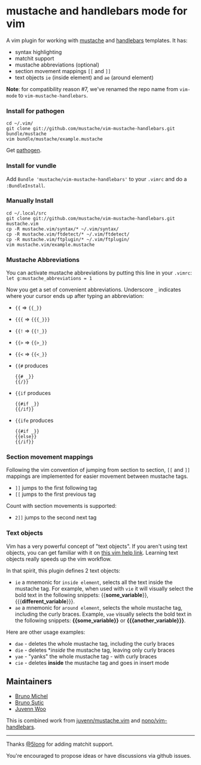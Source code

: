 mustache and handlebars mode for vim
====================================

A vim plugin for working with [mustache][mustache] and
[handlebars][handlebars] templates. It has:

 - syntax highlighting
 - matchit support
 - mustache abbreviations (optional)
 - section movement mappings `[[` and `]]`
 - text objects `ie` (inside element) and `ae` (around element)

**Note**: for compatibility reason #7, we've renamed the repo name from
`vim-mode` to `vim-mustache-handlebars`.

### Install for pathogen

    cd ~/.vim/
    git clone git://github.com/mustache/vim-mustache-handlebars.git bundle/mustache
    vim bundle/mustache/example.mustache

Get [pathogen][pathogen].

### Install for vundle

Add `Bundle 'mustache/vim-mustache-handlebars'` to your `.vimrc` and do a `:BundleInstall`.

### Manually Install

    cd ~/.local/src
    git clone git://github.com/mustache/vim-mustache-handlebars.git mustache.vim
    cp -R mustache.vim/syntax/* ~/.vim/syntax/
    cp -R mustache.vim/ftdetect/* ~/.vim/ftdetect/
    cp -R mustache.vim/ftplugin/* ~/.vim/ftplugin/
    vim mustache.vim/example.mustache

### Mustache Abbreviations

You can activate mustache abbreviations by putting this line in your `.vimrc`:
`let g:mustache_abbreviations = 1`

Now you get a set of convenient abbreviations. Underscore `_` indicates where
your cursor ends up after typing an abbreviation:
 - `{{` => `{{_}}`
 - `{{{` => `{{{_}}}`
 - `{{!` => `{{!_}}`
 - `{{>` => `{{>_}}`
 - `{{<` => `{{<_}}`
 - `{{#` produces

   ```
   {{# _}}
   {{/}}
   ```
 - `{{if` produces

   ```
   {{#if _}}
   {{/if}}
   ```
 - `{{ife` produces

   ```
   {{#if _}}
   {{else}}
   {{/if}}
   ```

### Section movement mappings

Following the vim convention of jumping from section to section, `[[` and `]]`
mappings are implemented for easier movement between mustache tags.

 - `]]` jumps to the first following tag
 - `[[` jumps to the first previous tag

Count with section movements is supported:

 - `2]]` jumps to the second next tag

### Text objects

Vim has a very powerful concept of "text objects". If you aren't using text objects,
you can get familiar with it on [this vim help
link](http://vimdoc.sourceforge.net/htmldoc/motion.html#text-objects). Learning
text objects really speeds up the vim workflow.

In that spirit, this plugin defines 2 text objects:
 - `ie` a mnemonic for `inside element`, selects all the text inside the
   mustache tag.
   For example, when used with `vie` it will visually select the
   bold text in the following snippets: {{**some_variable**}},
   {{{**different_variable**}}}.
 - `ae` a mnemonic for `around element`, selects the whole mustache tag,
   including the curly braces.
   Example, `vae` visually selects the bold text in the following
   snippets: **{{some_variable}}** or **{{{another_variable}}}**.

Here are other usage examples:
 - `dae` - deletes the whole mustache tag, including the curly braces
 - `die` - deletes **inside* the mustache tag, leaving only curly braces
 - `yae` - "yanks" the whole mustache tag - with curly braces
 - `cie` - deletes **inside** the mustache tag and goes in insert mode


## Maintainers

* [Bruno Michel](http://github.com/nono)
* [Bruno Sutic](http://github.com/bruno-)
* [Juvenn Woo](http://github.com/juvenn)

This is combined work from
[juvenn/mustache.vim](http://github.com/juvenn/mustache.vim) and
[nono/vim-handlebars](http://github.com/nono/vim-handlebars).

----

Thanks [@5long](http://github.com/5long) for adding matchit support.

You're encouraged to propose ideas or have discussions via github
issues.

[mustache]: http://mustache.github.io
[handlebars]: http://handlebarsjs.com
[pathogen]: https://github.com/tpope/vim-pathogen
